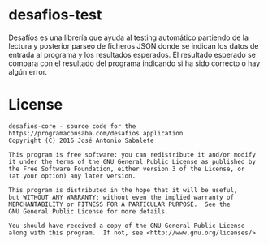# desafios-test
Desafíos es una librería que ayuda al testing automático partiendo de la lectura y posterior parseo de ficheros JSON donde se indican los datos de entrada al programa y los resultados esperados. 
El resultado esperado se compara con el resultado del programa indicando si ha sido correcto o hay algún error.

# License
    desafios-core - source code for the https://programaconsaba.com/desafios application
    Copyright (C) 2016 José Antonio Sabalete

    This program is free software: you can redistribute it and/or modify
    it under the terms of the GNU General Public License as published by
    the Free Software Foundation, either version 3 of the License, or
    (at your option) any later version.

    This program is distributed in the hope that it will be useful,
    but WITHOUT ANY WARRANTY; without even the implied warranty of
    MERCHANTABILITY or FITNESS FOR A PARTICULAR PURPOSE.  See the
    GNU General Public License for more details.

    You should have received a copy of the GNU General Public License
    along with this program.  If not, see <http://www.gnu.org/licenses/>
